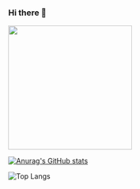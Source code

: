 ### Hi there 🐧

<a>
  <img height=250 align="center" src="https://aljoshare.com/profile_4.JPG" />
</a>

<!--
My name is Aljoscha. 
I'm a software engineer working on cloud, platform and security topics. I like to 📖, 🚴 and watch 🎥.
-->

[![Anurag's GitHub stats](https://github-readme-stats.vercel.app/api?username=aljoshare)](https://github.com/anuraghazra/github-readme-stats)

![Top Langs](https://github-readme-stats.vercel.app/api/top-langs/?username=aljoshare&layout=compact)
<!--
**aljoshare/aljoshare** is a ✨ _special_ ✨ repository because its `README.md` (this file) appears on your GitHub profile.

Here are some ideas to get you started:

- 🔭 I’m currently working on ...
- 🌱 I’m currently learning ...
- 👯 I’m looking to collaborate on ...
- 🤔 I’m looking for help with ...
- 💬 Ask me about ...
- 📫 How to reach me: ...
- 😄 Pronouns: ...
- ⚡ Fun fact: ...
-->
